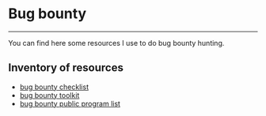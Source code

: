 # Bug bounty  

***

You can find here some resources I use to do bug bounty hunting.  

## Inventory of resources  
- [bug bounty checklist](https://github.com/sehno/Bug-bounty/blob/master/bugbounty_checklist.md)  
- [bug bounty toolkit](https://github.com/sehno/Bug-bounty/blob/master/bugbounty_toolkit.md)
- [bug bounty public program list](https://github.com/sehno/Bug-bounty/blob/master/bugbounty_public_program_list.md)
